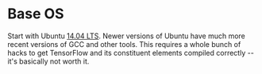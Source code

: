 # Base OS
Start with Ubuntu [14.04 LTS](http://releases.ubuntu.com/14.04/).  Newer versions of Ubuntu have much more recent versions of GCC and other tools.  This requires a whole bunch of hacks to get TensorFlow and its constituent elements compiled correctly -- it's basically not worth it.

